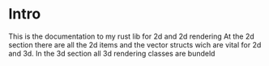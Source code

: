 # Intro
This is the documentation to my rust lib for 2d and 2d rendering 
At the 2d section there are all the 2d items and the vector structs wich are vital for 2d and 3d.
In the 3d section all 3d rendering classes are bundeld